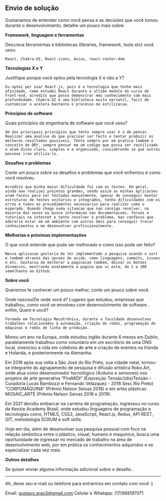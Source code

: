 ## Envio de solução

Gostariamos de entender como você pensa e as decisões que você tomou durante o desenvolvimento, detalhe um pouco mais sobre:

**Framework, linguagem e ferramentas**

Descreva ferramentas e bibliotecas (libraries, framework, tools etc) você usou.

    React, Chakra-UI, React-icons, Axios, react-router-dom

**Técnologias X e Y**

Justifique porque você optou pela tecnologia X e não a Y?

    Eu optei por usar React.js, pois é a tecnologia que tenho mais afinidade, como estudei React durante o ultimo modulo do curso de Front-end, acredito que posso demonstrar meu conhecimento com mais profundidade. Chakra-UI é uma biblioteca muito versatil, facil de customizar e acelera bastante o processo de estilizacao. 

**Princípios de software**

Quais princípios da engenharia de software que você usou?

    Um dos principais princípios que tento sempre usar é o de pensar. Realizar uma analise do que precisar ser feito e tentar produzir os melhores resultados possiveis. Tento sempre por em pratica tambem o conceito de DRY, sempre pensar em um codigo que possa ser reutilizado e alem disso claro, simples e e organizado, considerando se que outras pessoas irao utiliza-lo. 

**Desafios e problemas**

Conte um pouco sobre os desafios e problemas que você enfrentou e como você resolveu.

    Acredito que minha maior dificuldade foi com os testes. Em geral, ainda nao realizei projetos grandes, sendo assim as minhas aplicacoes eram faceis para ser testadas manualmente, apesar de conseguir montar estruturas de testes unitarios e integrados, tenho dificuldades com os erros e todos os procedimentos necessarios para realizar como o esperado. Quando chego numa situacao que nao consigo resolver, na maioria das vezes eu busco informacao nas documentacoes, foruns e tutoriais na internet e tento resolver o problema, mas confesso que adoraria estar em um ambiente com outros devs para conseguir trocar conhecimentos e me desenvolver profissionalmente. 

**Melhorias e próximas implementações**

O que você entende que pode ser melhorado e como isso pode ser feito?

    Nessa aplicacao gostaria de ter implementado a pesquisa usando o sort e tambem atraves das opcoes do aside, como linguagens, commits, issues e etc. Gostaria de melhorar a paginacao tambem, deixar os botoes dinamicos, mostrando exatamente a pagina que vc esta, de 1 a 100 semelhante ao Github.

**Sobre você**

Queremos te conhecer um pouco melhor, conte um pouco sobre você.

Onde nasceu/De onde você é? Lugares que estudou, empresas que trabalhou, como você se envolveu com desenvolvimento de software.. enfim, Quem é você?

    Formado em Tecnologia Mecatrônica, durante a faculdade desenvolveu trabalhos relacionados à automação, criação de robôs, programação de máquinas e robôs de linha de produção.

Morou um ano na Europa, onde estudou inglês durante 6 meses em Dublin, paralelamente trabalhou como voluntário em um escritório de uma ONG local, vivenciou a vida em coletivos de arte e criação de eventos na Irlanda e Holanda, e posteriormente na Alemanha.

Em 2018 após sua volta a São José do Rio Preto, sua cidade natal, tornou-se integrante do agrupamento de pesquisa e difusão artística Robo.Art, onde atua como desenvolvedor tecnológico (Arduino e sensores) nos projetos de arte generativa “PiraMIDI” (Exposição Tensão/(dis)Tensão – Curadoria Lucas Bambozzi e Fernando Velázquez - 2018 Sesc Rio Preto) “CORPOMÁQUINA” (Prêmio Nelson Seixas 2018) e em artes plásticas MOSAIC_ARTE (Prêmio Nelson Seixas 2018 e 2019).

Em 2021 decidiu embarcar na carreira de programação, ingressou no curso da Kenzie Academy Brasil, onde estudou linguagens de programação e tecnologias como, HTML5, CSS3, JavaScript, React.js, Redux, API REST, GIT, metodologia SCRUM e soft skills.

Hoje em dia, além de desenvolver sua pesquisa pessoal com foco na relação simbiótica entre o plástico, visual, humano e maquínico, busca uma oportunidade de ingressar no mercado de trabalho na área de desenvolvimento web, por em prática os conhecimentos adquiridos e se especializar cada vez mais.

**Outros detalhes**

Se quiser enviar alguma informação adicional sobre o desafio..


---

Ah, deixe seu e-mail ou telefone para entrarmos em contato com você :) 

Email: gustavo.arao3@gmail.com
Celular e Whatapp: (17)988197071

